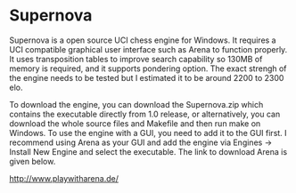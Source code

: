 # Supernova

Supernova is a open source UCI chess engine for Windows. It requires a UCI compatible graphical user interface such as Arena to function properly. It uses transposition tables to improve search capability so 130MB of memory is required, and it supports pondering option. The exact strengh of the engine needs to be tested but I estimated it to be around 2200 to 2300 elo.

To download the engine, you can download the Supernova.zip which contains the executable directly from 1.0 release, or alternatively, you can download the whole source files and Makefile and then run make on Windows. To use the engine with a GUI, you need to add it to the GUI first. I recommend using Arena as your GUI and add the engine via Engines -> Install New Engine and select the executable. The link to download Arena is given below.

http://www.playwitharena.de/
